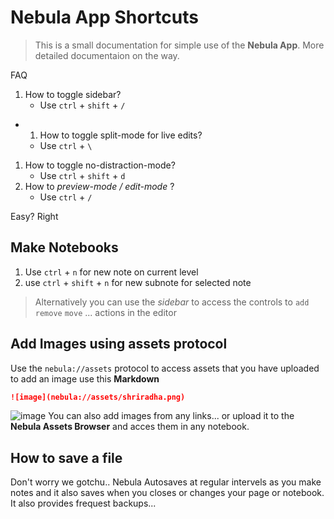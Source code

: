 Nebula App Shortcuts 
===================
> This is a small documentation for simple use of the **Nebula App**. More detailed documentaion on the way.

FAQ
1. How to toggle sidebar?
    * Use `ctrl` + `shift` + `/`
* 1. How to toggle split-mode for live edits?
  * Use `ctrl` +  `\`
1. How to toggle no-distraction-mode?
    * Use `ctrl` + `shift` + `d`
1. How to *preview-mode / edit-mode* ?
    * Use `ctrl` + `/`
  
Easy? Right

## Make Notebooks 
1. Use `ctrl` + `n` for new note on current level
2. use `ctrl` + `shift` + `n` for new subnote for selected note
> Alternatively you can use the *sidebar* to access the controls to `add` `remove` `move` ... actions in the editor


## Add Images using assets protocol 
Use the `nebula://assets` protocol to access assets that you have uploaded 
to add an image use this
**Markdown**
```markdown
![image](nebula://assets/shriradha.png)
```

![image](nebula://assets/shriradha.png)
You can also add images from any links... or upload it to the **Nebula Assets Browser** and acces them in any notebook. 

## How to save a file 
Don't worry we gotchu.. Nebula Autosaves at regular intervels as you make notes and it also saves when you closes or changes your page or notebook. 
It also provides frequest backups...